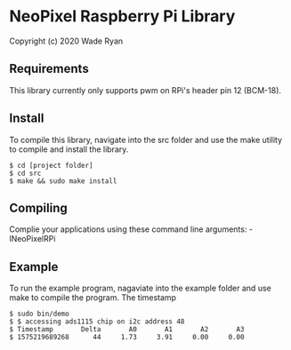 # NeoPixel Raspberry Pi Library


Copyright (c) 2020 Wade Ryan


## Requirements
This library currently only supports pwm on RPi's header pin 12 (BCM-18).


## Install
To compile this library, navigate into the src folder and use the make utility to compile 
and install the library.

    $ cd [project folder]
    $ cd src
    $ make && sudo make install


## Compiling
Complie your applications using these command line arguments: -lNeoPixelRPi


## Example
To run the example program, nagaviate into the example folder and use make to compile the program.  The timestamp 

    $ sudo bin/demo
    $ $ accessing ads1115 chip on i2c address 48
    $ Timestamp       Delta       A0       A1       A2       A3
    $ 1575219689268      44     1.73     3.91     0.00     0.00
